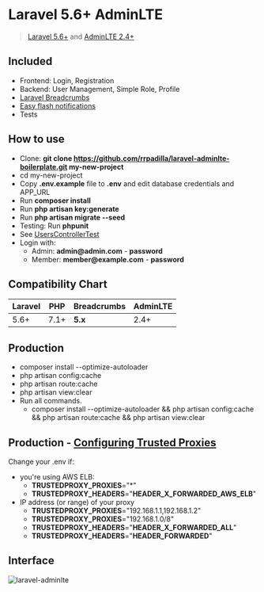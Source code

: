 # Laravel 5.6+ AdminLTE
> [Laravel 5.6+](https://laravel.com/docs/) and [AdminLTE 2.4+](https://github.com/almasaeed2010/AdminLTE)

## Included

- Frontend: Login, Registration
- Backend: User Management, Simple Role, Profile
- [Laravel Breadcrumbs](https://github.com/davejamesmiller/laravel-breadcrumbs)
- [Easy flash notifications](https://github.com/laracasts/flash)
- Tests

## How to use

- Clone: __git clone https://github.com/rrpadilla/laravel-adminlte-boilerplate.git my-new-project__
- cd my-new-project
- Copy __.env.example__ file to __.env__ and edit database credentials and APP_URL
- Run __composer install__
- Run __php artisan key:generate__
- Run __php artisan migrate --seed__
- Testing: Run __phpunit__
- See [UsersControllerTest](https://github.com/rrpadilla/laravel-adminlte-boilerplate/blob/master/tests/Feature/Controllers/Admin/UsersControllerTest.php)
- Login with:
    - Admin: __admin@admin.com__ - __password__
    - Member: __member@example.com__ - __password__

## Compatibility Chart

| Laravel | PHP  | Breadcrumbs | AdminLTE  
|---------|------|-------------|----------|
| 5.6+    | 7.1+ | **5.x**     | 2.4+ 

## Production

- composer install --optimize-autoloader
- php artisan config:cache
- php artisan route:cache
- php artisan view:clear
- Run all commands.
    - composer install --optimize-autoloader && php artisan config:cache && php artisan route:cache && php artisan view:clear

## Production - [Configuring Trusted Proxies](https://laravel.com/docs/5.6/requests#configuring-trusted-proxies)
Change your .env if:
- you're using AWS ELB:
    - __TRUSTEDPROXY_PROXIES__="*"
    - __TRUSTEDPROXY_HEADERS__="__HEADER_X_FORWARDED_AWS_ELB__"
- IP address (or range) of your proxy
    - __TRUSTEDPROXY_PROXIES__="192.168.1.1,192.168.1.2"
    - __TRUSTEDPROXY_PROXIES__="192.168.1.0/8"
    - __TRUSTEDPROXY_HEADERS__="__HEADER_X_FORWARDED_ALL__"
    - __TRUSTEDPROXY_HEADERS__="__HEADER_FORWARDED__"

## Interface

![laravel-adminlte](https://user-images.githubusercontent.com/6921286/36182902-aed39d64-10e0-11e8-9442-4d036fa47d12.gif)
